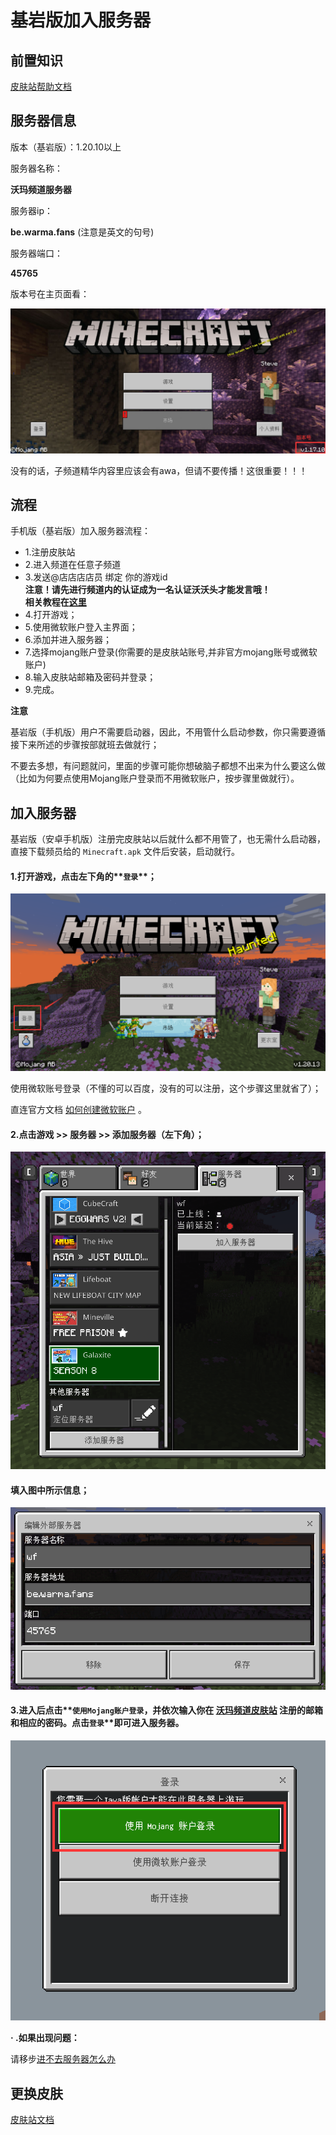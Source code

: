 # 基岩版加入服务器

## 前置知识

[皮肤站帮助文档](../../First/Readme/pi-fu-zhan-wen-dang)

## 服务器信息

版本（基岩版）：1.20.10以上

服务器名称：

**沃玛频道服务器**

服务器ip：

**be.warma.fans**  (注意是英文的句号)

服务器端口：

**45765**

版本号在主页面看：

![](../../assets/image%20(36).png)

没有的话，子频道精华内容里应该会有awa，但请不要传播！这很重要！！！

## 流程

手机版（基岩版）加入服务器流程：

* 1.注册皮肤站
* 2.进入频道在任意子频道
* 3.发送@店店店店员 绑定 你的游戏id  
**注意！请先进行频道内的认证成为一名认证沃沃头才能发言哦！**  
**相关教程在[这里](../../First/Readme/pi-fu-zhan-wen-dang)**
* 4.打开游戏；
* 5.使用微软账户登入主界面；
* 6.添加并进入服务器；
* 7.选择mojang账户登录(你需要的是皮肤站账号,并非官方mojang账号或微软账户)
* 8.输入皮肤站邮箱及密码并登录；
* 9.完成。

**注意**

基岩版（手机版）用户不需要启动器，因此，不用管什么启动参数，你只需要遵循接下来所述的步骤按部就班去做就行；

不要去多想，有问题就问，里面的步骤可能你想破脑子都想不出来为什么要这么做（比如为何要点使用Mojang账户登录而不用微软账户，按步骤里做就行）。

## 加入服务器

基岩版（安卓手机版）注册完皮肤站以后就什么都不用管了，也无需什么启动器，直接下载频员给的 `Minecraft.apk` 文件后安装，启动就行。

#### 1.打开游戏，点击左下角的**`登录`**；

![（图中的是未登录的状态）](../../assets/be5.png)

使用微软账号登录（不懂的可以百度，没有的可以注册，这个步骤这里就省了）；

直连官方文档 [如何创建微软账户](https://support.microsoft.com/zh-cn/account-billing/%E5%A6%82%E4%BD%95%E5%88%9B%E5%BB%BA%E6%96%B0%E7%9A%84-microsoft-%E5%B8%90%E6%88%B7-a84675c3-3e9e-17cf-2911-3d56b15c0aaf) 。

#### 2.点击游戏 >> 服务器 >> 添加服务器（左下角）；

![（图中的wf即为已添加的情况）](../../assets/be2.png)

#### 填入图中所示信息； 

![](../../assets/be3.png)

#### 3.进入后点击**`使用Mojang账户登录`**，并依次输入你在 [沃玛频道皮肤站](https://skin.warma.fans) 注册的邮箱和相应的密码。点击**`登录`**即可进入服务器。

![](../../assets/be4.png)

**· .如果出现问题：**

请移步[进不去服务器怎么办](../../Q&A/jin-bu-qu-de-yuan-yin.md)

## 更换皮肤

[皮肤站文档](../../First/Readme/pi-fu-zhan-wen-dang)

